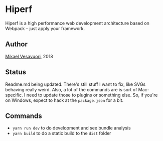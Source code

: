 # Hiperf
Hiperf is a high performance web development architecture based on Webpack – just apply your framework.

## Author
[Mikael Vesavuori](https://www.mikaelvesavuori.se), 2018

## Status
Readme.md being updated. There's still stuff I want to fix, like SVGs behaving really weird. Also, a lot of the commands are is sort of Mac-specific. I need to update those to plugins or something else. So, if you're on Windows, expect to hack at the `package.json` for a bit.

## Commands
- `yarn run dev` to do development and see bundle analysis
- `yarn build` to do a static build to the `dist` folder